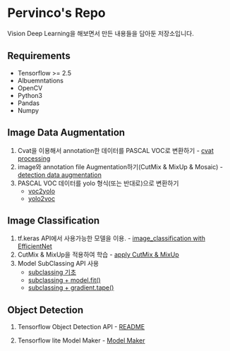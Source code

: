 # Pervinco's Repo
Vision Deep Learning을 해보면서 만든 내용들을 담아둔 저장소입니다.

## Requirements
- Tensorflow >= 2.5 
- Albuemntations
- OpenCV
- Python3
- Pandas
- Numpy

## Image Data Augmentation
1. Cvat을 이용해서 annotation한 데이터를 PASCAL VOC로 변환하기 - [cvat processing](source/augmentation/cvat_data.py)
2. image와 annotation file Augmentation하기(CutMix & MixUp & Mosaic) - [detection data augmentation](source/augmentation/detection_data_augmentation.py)
3. PASCAL VOC 데이터를 yolo 형식(또는 반대로)으로 변환하기  
   - [voc2yolo](source/augmentation/xml2txt.py)
   - [yolo2voc](source/augmentation/txt2xml.py)

## Image Classification
1. tf.keras API에서 사용가능한 모델을 이용. - [image_classification with EfficientNet](source/image_classification/EfficientNet_ver1.py)  
2. CutMix & MixUp을 적용하여 학습 - [apply CutMix & MixUp](source/image_classification/cut_mix_training.py)  
3. Model SubClassing API 사용
      - [subclassing 기초](source/image_classification/model_subclassing_basic.py)
      - [subclassing + model.fit()](source/image_classification/model_subclass_fit.py)
      - [subclassing + gradient.tape()](source/image_classification/model_subclass_tape.py)

## Object Detection
1. Tensorflow Object Detection API - [README](source/object_detection/README.md)  
  
2. Tensorflow lite Model Maker - [Model Maker](source/object_detection/tensorflow_object_detection/model_maker_train.py)